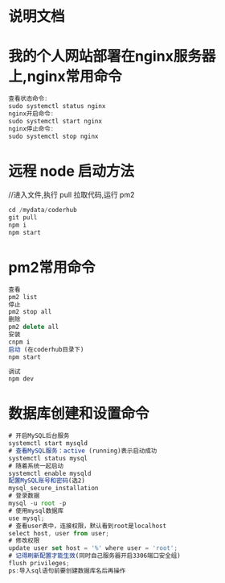 # 说明文档

# 我的个人网站部署在nginx服务器上,nginx常用命令
```js
查看状态命令:
sudo systemctl status nginx
nginx开启命令:
sudo systemctl start nginx
nginx停止命令:
sudo systemctl stop nginx
```




# 远程 node 启动方法

//进入文件,执行 pull 拉取代码,运行 pm2

```js
cd /mydata/coderhub
git pull
npm i
npm start

```
# pm2常用命令
```js
查看
pm2 list
停止
pm2 stop all
删除
pm2 delete all
安装
cnpm i
启动 (在coderhub目录下)
npm start

调试
npm dev

```

# 数据库创建和设置命令
```js
# 开启MySQL后台服务
systemctl start mysqld
# 查看MySQL服务：active (running)表示启动成功
systemctl status mysql
# 随着系统⼀起启动
systemctl enable mysqld
配置MySQL账号和密码(选2)
mysql_secure_installation
# 登录数据
mysql -u root -p
# 使⽤mysql数据库
use mysql;
# 查看user表中，连接权限，默认看到root是localhost
select host, user from user;
# 修改权限
update user set host = '%' where user = 'root';
# 记得刷新配置才能生效(同时自己服务器开启3306端口安全组)
flush privileges;
ps:导入sql语句前要创建数据库名后再操作

```
